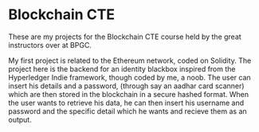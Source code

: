 # Blockchain CTE
These are my projects for the Blockchain CTE course held by the great instructors over at BPGC.

My first project is related to the Ethereum network, coded on Solidity. The project here is the backend for an identity blackbox inspired from the Hyperledger Indie framework, though coded by me, a noob. The user can insert his details and a password, (through say an aadhar card scanner) which are then stored in the blockchain in a secure hashed format.
When the user wants to retrieve his data, he can then insert his username and password and the specific detail which he wants and recieve them as an output.

